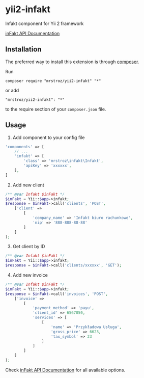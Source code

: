 # yii2-infakt
Infakt component for Yii 2 framework

[inFakt API Documentation](https://www.infakt.pl/developers)

Installation
------------

The preferred way to install this extension is through [composer](http://getcomposer.org/download/).

Run

```
composer require "mrstroz/yii2-infakt" "*"
```

or add

```
"mrstroz/yii2-infakt": "*"
```

to the require section of your `composer.json` file.

Usage
-----

1. Add component to your config file
```php
'components' => [
    // ...
    'infakt' => [
        'class' => 'mrstroz\infakt\Infakt',
        'apiKey' => 'xxxxxx',
    ],
]
```

2. Add new client
```php
/** @var Infakt $inFakt */
$inFakt = Yii::$app->infakt;
$response = $inFakt->call('clients', 'POST',
    ['client' =>
        [
            'company_name' => 'Infakt biuro rachunkowe',
            'nip' => '888-888-88-88'
        ]
    ]
);
```

3. Get client by ID
```php
/** @var Infakt $inFakt */
$inFakt = Yii::$app->infakt;
$response = $inFakt->call('clients/xxxxxx', 'GET');
```

4. Add new invoice
```php
/** @var Infakt $inFakt */
$inFakt = Yii::$app->infakt;
$response = $inFakt->call('invoices', 'POST',
    ['invoice' =>
        [
            'payment_method' => 'payu',
            'client_id' => 6567050,
            'services' => [
                [
                    'name' => 'Przykładowa Usługa',
                    'gross_price' => 6623,
                    'tax_symbol' => 23
                ]
            ]
        ]
    ]
);
```



Check [inFakt API Documentation](https://www.infakt.pl/developers) for all available options.